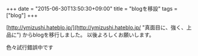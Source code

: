+++
date = "2015-06-30T13:50:30+09:00"
title = "blogを移設"
tags = ["blog"]
+++

[http://ymizushi.hateblo.jp/](http://ymizushi.hateblo.jp/ "真面目に、強く、上品に") からblogを移行しました。
以後よろしくお願いします。

色々試行錯誤中です
